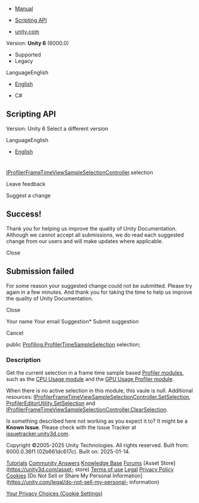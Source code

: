 [ ]()

  * [Manual](../Manual/index.html)
  * [Scripting API](../ScriptReference/index.html)

  * [unity.com](https://unity.com/)

Version: **Unity 6** (6000.0)

  * Supported
  * Legacy

LanguageEnglish

  * [English]()

  * C#

[ ](https://docs.unity3d.com)

## Scripting API

Version: Unity 6 Select a different version

LanguageEnglish

  * [English]()

#
[IProfilerFrameTimeViewSampleSelectionController](Profiling.IProfilerFrameTimeViewSampleSelectionController.html).selection

Leave feedback

Suggest a change

## Success!

Thank you for helping us improve the quality of Unity Documentation. Although
we cannot accept all submissions, we do read each suggested change from our
users and will make updates where applicable.

Close

## Submission failed

For some reason your suggested change could not be submitted. Please <a>try
again</a> in a few minutes. And thank you for taking the time to help us
improve the quality of Unity Documentation.

Close

Your name Your email Suggestion* Submit suggestion

Cancel

[ ]()

public
[Profiling.ProfilerTimeSampleSelection](Profiling.ProfilerTimeSampleSelection.html)
selection;

### Description

Get the current selection in a frame time sample based [Profiler
modules](../Manual/ProfilerWindow#modules.html), such as the [CPU Usage
module](../Manual/ProfilerCPU.html) and the [GPU Usage Profiler
module](../Manual/ProfilerGPU.html).

When there is no active selection in this module, this vaule is null.
Additional resources:
[IProfilerFrameTimeViewSampleSelectionController.SetSelection](Profiling.IProfilerFrameTimeViewSampleSelectionController.SetSelection.html),
[ProfilerEditorUtility.SetSelection](Profiling.ProfilerEditorUtility.SetSelection.html)
and
[IProfilerFrameTimeViewSampleSelectionController.ClearSelection](Profiling.IProfilerFrameTimeViewSampleSelectionController.ClearSelection.html).

Is something described here not working as you expect it to? It might be a
**Known Issue**. Please check with the Issue Tracker at
[issuetracker.unity3d.com](https://issuetracker.unity3d.com).

Copyright ©2005-2025 Unity Technologies. All rights reserved. Built from:
6000.0.36f1 (02b661dc617c). Built on: 2025-01-14.

[Tutorials](https://unity3d.com/learn) [Community
Answers](https://answers.unity3d.com) [Knowledge
Base](https://support.unity3d.com/hc/en-us)
[Forums](https://forum.unity3d.com) [Asset Store](https://unity3d.com/asset-
store) [Terms of use](https://docs.unity3d.com/Manual/TermsOfUse.html)
[Legal](https://unity.com/legal) [Privacy
Policy](https://unity.com/legal/privacy-policy)
[Cookies](https://unity.com/legal/cookie-policy) [Do Not Sell or Share My
Personal Information](https://unity.com/legal/do-not-sell-my-personal-
information)

[Your Privacy Choices (Cookie Settings)](javascript:void\(0\);)


